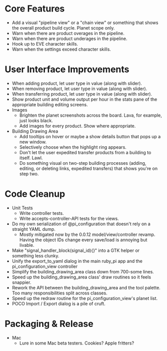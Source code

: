 Core Features
=============

* Add a visual "pipeline view" or a "chain view" or something that shows the overall product build cycle. Planet scope only.
* Warn when there are product overages in the pipeline.
* Warn when there are product underages in the pipeline.
* Hook up to EVE character skills.
* Warn when the settings exceed character skills.


User Interface Improvements
===========================

* When adding product, let user type in value (along with slider).
* When removing product, let user type in value (along with slider).
* When transferring product, let user type in value (along with slider).
* Show product unit and volume output per hour in the stats pane of the appropriate building editing screens.
* Images
  - Brighten the planet screenshots across the board. Lava, for example, just looks black.
  - Add images for every product. Show where appropriate.
* Building Drawing Area
  - Add tooltips on hover or maybe a show details button that pops up a new window.
  - Selectively choose when the highlight ring appears.
  - Don't let the user expedited transfer products from a building to itself. Lawl.
  - Do something visual on two-step building processes (adding, editing, or deleting links, expedited transfers) that shows you're on step two.


Code Cleanup
============

* Unit Tests
  - Write controller tests.
  - Write accepts-controller-API tests for the views.
* Do my own serialization of @pi_configuration that doesn't rely on a straight YAML dump.
  - Mostly mitigated now by the 0.0.12 model/view/controller revamp. Having the object IDs change every save/load is annoying but livable.
* Make "signal_handler_block(signal_id){}" into a GTK helper or something less clunky.
* Unify the export_to_yaml dialog in the main ruby_pi app and the pi_configuration_view controller
* Simplify the building_drawing_area class down from 700-some lines.
* Speed up the building_drawing_area class' draw routines so it feels snappier.
* Rework the API between the building_drawing_area and the tool palette. Too many responsibilities split across classes.
* Speed up the redraw routine for the pi_configuration_view's planet list.
* POCO Import / Export dialog is a pile of cruft.

Packaging & Release
===================

* Mac
  - Lure in some Mac beta testers. Cookies? Apple fritters?

